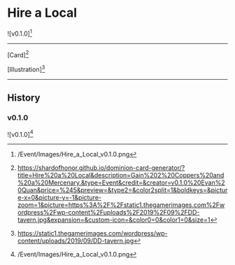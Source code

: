 # Hire a Local

![v0.1.0][^v0.1.0]

---

[Card][^Card]

[Illustration][^Illustration]

---

## History

### v0.1.0

![v0.1.0][^v0.1.0]

[^v0.1.0]: /Event/Images/Hire_a_Local_v0.1.0.png
[^Card]: https://shardofhonor.github.io/dominion-card-generator/?title=Hire%20a%20Local&description=Gain%202%20Coppers%20and%20a%20Mercenary.&type=Event&credit=&creator=v0.1.0%20Evan%20Quan&price=%245&preview=&type2=&color2split=1&boldkeys=&picture-x=0&picture-y=-1&picture-zoom=1&picture=https%3A%2F%2Fstatic1.thegamerimages.com%2Fwordpress%2Fwp-content%2Fuploads%2F2019%2F09%2FDD-tavern.jpg&expansion=&custom-icon=&color0=0&color1=0&size=1
[^Illustration]: https://static1.thegamerimages.com/wordpress/wp-content/uploads/2019/09/DD-tavern.jpg

